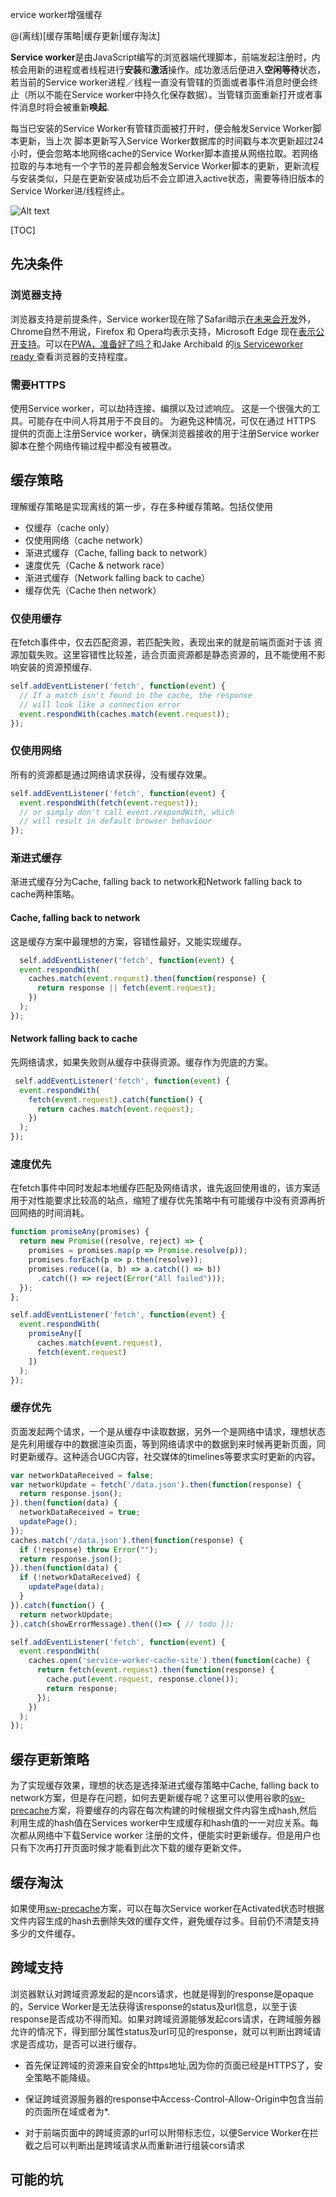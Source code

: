 ervice worker增强缓存

@(离线)[缓存策略|缓存更新|缓存淘汰]

**Service worker**是由JavaScript编写的浏览器端代理脚本，前端发起注册时，内核会用新的进程或者线程进行**安装**和**激活**操作。成功激活后便进入**空闲等待**状态，若当前的Service worker进程／线程一直没有管辖的页面或者事件消息时便会终止（所以不能在Service worker中持久化保存数据）。当管辖页面重新打开或者事件消息时将会被重新**唤起**.  

每当已安装的Service Worker有管辖页面被打开时，便会触发Service Worker脚本更新，当上次  脚本更新写入Service Worker数据库的时间戳与本次更新超过24小时，便会忽略本地网络cache的Service Worker脚本直接从网络拉取。若网络拉取的与本地有一个字节的差异都会触发Service Worker脚本的更新，更新流程与安装类似，只是在更新安装成功后不会立即进入active状态，需要等待旧版本的Service Worker进/线程终止。
 
![Alt text](./1501776713996.png)

[TOC]

## 先决条件
### 浏览器支持
浏览器支持是前提条件，Service worker现在除了Safari暗示[在未来会开发](https://trac.webkit.org/wiki/FiveYearPlanFall2015)外，Chrome自然不用说，Firefox 和 Opera均表示支持，Microsoft Edge 现在[表示公开支持](https://developer.microsoft.com/en-us/microsoft-edge/platform/status/serviceworker/)。可以在[PWA，准备好了吗？](https://ispwaready.toxicjohann.com/)和Jake Archibald 的[is Serviceworker ready ](https://jakearchibald.github.io/isserviceworkerready/)查看浏览器的支持程度。
###  需要HTTPS
使用Service worker，可以劫持连接、编撰以及过滤响应。 这是一个很强大的工具。可能存在中间人将其用于不良目的。 为避免这种情况，可仅在通过 HTTPS 提供的页面上注册Service worker，确保浏览器接收的用于注册Service worker脚本在整个网络传输过程中都没有被篡改。

## 缓存策略
 理解缓存策略是实现离线的第一步，存在多种缓存策略。包括仅使用
 * 仅缓存（cache only）
 * 仅使用网络（cache network）
 * 渐进式缓存（Cache, falling back to network） 
 * 速度优先（Cache & network race）
 * 渐进式缓存（Network falling back to cache）
 * 缓存优先（Cache then network）
 
### 仅使用缓存
在fetch事件中，仅去匹配资源，若匹配失败，表现出来的就是前端页面对于该 资源加载失败。这里容错性比较差，适合页面资源都是静态资源的，且不能使用不影响安装的资源预缓存.
```javascript
self.addEventListener('fetch', function(event) {
  // If a match isn't found in the cache, the response
  // will look like a connection error
  event.respondWith(caches.match(event.request));
});
```

### 仅使用网络
所有的资源都是通过网络请求获得，没有缓存效果。
```javascript
self.addEventListener('fetch', function(event) {
  event.respondWith(fetch(event.request));
  // or simply don't call event.respondWith, which
  // will result in default browser behaviour
});
```

### 渐进式缓存
渐进式缓存分为Cache, falling back to network和Network falling back to cache两种策略。
#### Cache, falling back to network
这是缓存方案中最理想的方案，容错性最好，又能实现缓存。
```javascript
  self.addEventListener('fetch', function(event) {
  event.respondWith(
    caches.match(event.request).then(function(response) {
      return response || fetch(event.request);
    })
  );
});
```
#### Network falling back to cache
先网络请求，如果失败则从缓存中获得资源。缓存作为兜底的方案。
```javascript
 self.addEventListener('fetch', function(event) {
  event.respondWith(
    fetch(event.request).catch(function() {
      return caches.match(event.request);
    })
  );
});
```


### 速度优先
在fetch事件中同时发起本地缓存匹配及网络请求，谁先返回使用谁的，该方案适用于对性能要求比较高的站点，缩短了缓存优先策略中有可能缓存中没有资源再折回网络的时间消耗。
```javascript
function promiseAny(promises) {
  return new Promise((resolve, reject) => {
    promises = promises.map(p => Promise.resolve(p));
    promises.forEach(p => p.then(resolve));
    promises.reduce((a, b) => a.catch(() => b))
      .catch(() => reject(Error("All failed")));
  });
};

self.addEventListener('fetch', function(event) {
  event.respondWith(
    promiseAny([
      caches.match(event.request),
      fetch(event.request)
    ])
  );
});
```

### 缓存优先
页面发起两个请求，一个是从缓存中读取数据，另外一个是网络中请求，理想状态是先利用缓存中的数据渲染页面，等到网络请求中的数据到来时候再更新页面，同时更新缓存。这种适合UGC内容，社交媒体的timelines等要求实时更新的内容。
```javascript
var networkDataReceived = false;
var networkUpdate = fetch('/data.json').then(function(response) {
  return response.json();
}).then(function(data) {
  networkDataReceived = true;
  updatePage();
});
caches.match('/data.json').then(function(response) {
  if (!response) throw Error("");
  return response.json();
}).then(function(data) {
  if (!networkDataReceived) {
    updatePage(data);
  }
}).catch(function() {
  return networkUpdate;
}).catch(showErrorMessage).then(()=> { // todo });
```

```javascript
self.addEventListener('fetch', function(event) {
  event.respondWith(
    caches.open('service-worker-cache-site').then(function(cache) {
      return fetch(event.request).then(function(response) {
        cache.put(event.request, response.clone());
        return response;
      });
    })
  );
});
```
## 缓存更新策略
为了实现缓存效果，理想的状态是选择渐进式缓存策略中Cache, falling back to network方案，但是存在问题，如何去更新缓存呢？这里可以使用谷歌的[sw-precache](https://github.com/GoogleChrome/sw-precache)方案，将要缓存的内容在每次构建的时候根据文件内容生成hash,然后利用生成的hash值在Services worker中生成缓存和hash值的一一对应关系。每次都从网络中下载Service worker 注册的文件，便能实时更新缓存。但是用户也只有下次再打开页面时候才能看到此次下载的缓存更新文件。
## 缓存淘汰
如果使用[sw-precache](https://github.com/GoogleChrome/sw-precache)方案，可以在每次Service worker在Activated状态时根据文件内容生成的hash去删除失效的缓存文件，避免缓存过多。目前仍不清楚支持多少的文件缓存。
## 跨域支持
浏览器默认对跨域资源发起的是ncors请求，也就是得到的response是opaque的，Service Worker是无法获得该response的status及url信息，以至于该response是否成功不得而知。如果对跨域资源能够发起cors请求，在跨域服务器允许的情况下，得到部分属性status及url可见的response，就可以判断出跨域请求是否成功，是否可以进行缓存。
* 首先保证跨域的资源来自安全的https地址,因为你的页面已经是HTTPS了，安全策略不能降级。

* 保证跨域资源服务器的response中Access-Control-Allow-Origin中包含当前的页面所在域或者为*.
* 对于前端页面中的跨域资源的url可以附带标志位，以便Service Worker在拦截之后可以判断出是跨域请求从而重新进行组装cors请求
## 可能的坑

